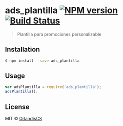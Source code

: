 # ads_plantilla [![NPM version](https://badge.fury.io/js/ads_plantilla.svg)](https://npmjs.org/package/ads_plantilla) [![Build Status](https://travis-ci.org/Orlandiscs/ads_plantilla.svg?branch=master)](https://travis-ci.org/Orlandiscs/ads_plantilla)

> Plantilla para promociones personalizable

## Installation

```sh
$ npm install --save ads_plantilla
```

## Usage

```js
var adsPlantilla = require('ads_plantilla');
adsPlantilla();
```

## License

MIT © [OrlandisCS](https://orlandisdev.com)

